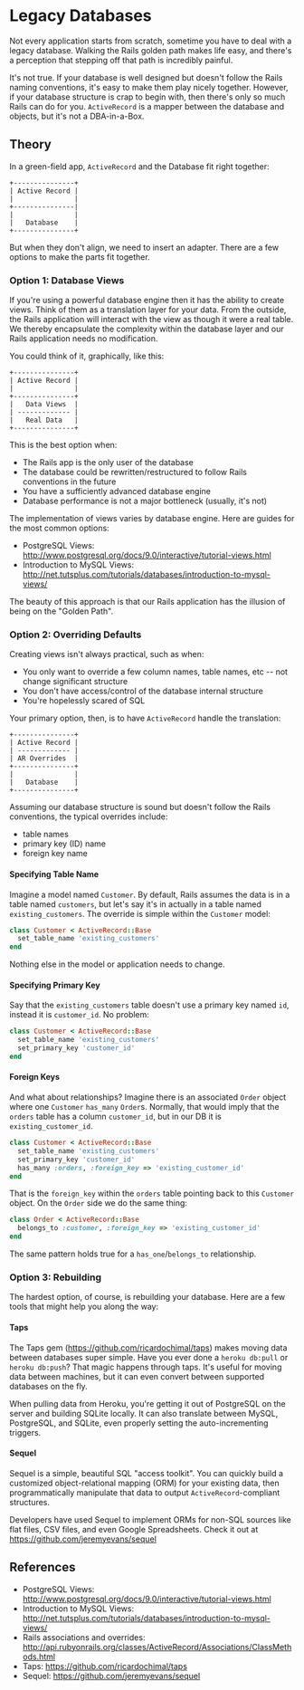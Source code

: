 # Legacy Databases

Not every application starts from scratch, sometime you have to deal with a legacy database. Walking the Rails golden path makes life easy, and there's a perception that stepping off that path is incredibly painful. 

It's not true. If your database is well designed but doesn't follow the Rails naming conventions, it's easy to make them play nicely together. However, if your database structure is crap to begin with, then there's only so much Rails can do for you. `ActiveRecord` is a mapper between the database and objects, but it's not a DBA-in-a-Box.

## Theory

In a green-field app, `ActiveRecord` and the Database fit right together:

```
+---------------+
| Active Record |
|               |
+---------------|
|               |
|   Database    |
+---------------+
```

But when they don't align, we need to insert an adapter. There are a few options to make the parts fit together. 

### Option 1: Database Views

If you're using a powerful database engine then it has the ability to create views. Think of them as a translation layer for your data. From the outside, the Rails application will interact with the view as though it were a real table. We thereby encapsulate the complexity within the database layer and our Rails application needs no modification.

You could think of it, graphically, like this:

```
+---------------+
| Active Record |
|               |
+---------------+
|   Data Views  |
| ------------- |
|   Real Data   |
+---------------+
```

This is the best option when:

* The Rails app is the only user of the database
* The database could be rewritten/restructured to follow Rails conventions in the future
* You have a sufficiently advanced database engine
* Database performance is not a major bottleneck (usually, it's not)

The implementation of views varies by database engine. Here are guides for the most common options:

* PostgreSQL Views: http://www.postgresql.org/docs/9.0/interactive/tutorial-views.html
* Introduction to MySQL Views: http://net.tutsplus.com/tutorials/databases/introduction-to-mysql-views/

The beauty of this approach is that our Rails application has the illusion of being on the "Golden Path".

### Option 2: Overriding Defaults

Creating views isn't always practical, such as when:

* You only want to override a few column names, table names, etc -- not change significant structure
* You don't have access/control of the database internal structure
* You're hopelessly scared of SQL

Your primary option, then, is to have `ActiveRecord` handle the translation:

```
+---------------+
| Active Record |
| ------------- |
| AR Overrides  |
+---------------+
|               |
|   Database    |
+---------------+
```

Assuming our database structure is sound but doesn't follow the Rails conventions, the typical overrides include:

* table names
* primary key (ID) name
* foreign key name

#### Specifying Table Name

Imagine a model named `Customer`. By default, Rails assumes the data is in a table named `customers`, but let's say it's in actually in a table named `existing_customers`. The override is simple within the `Customer` model:

```ruby
class Customer < ActiveRecord::Base
  set_table_name 'existing_customers'
end
```

Nothing else in the model or application needs to change.

#### Specifying Primary Key

Say that the `existing_customers` table doesn't use a primary key named `id`, instead it is `customer_id`. No problem:

```ruby
class Customer < ActiveRecord::Base
  set_table_name 'existing_customers'
  set_primary_key 'customer_id'
end
```

#### Foreign Keys

And what about relationships? Imagine there is an associated `Order` object where one `Customer` `has_many` `Order`s. Normally, that would imply that the `orders` table has a column `customer_id`, but in our DB it is `existing_customer_id`.

```ruby
class Customer < ActiveRecord::Base
  set_table_name 'existing_customers'
  set_primary_key 'customer_id'
  has_many :orders, :foreign_key => 'existing_customer_id'
end
```

That is the `foreign_key` within the `orders` table pointing back to this `Customer` object. On the `Order` side we do the same thing:

```ruby
class Order < ActiveRecord::Base
  belongs_to :customer, :foreign_key => 'existing_customer_id'
end
```

The same pattern holds true for a `has_one`/`belongs_to` relationship.

### Option 3: Rebuilding

The hardest option, of course, is rebuilding your database. Here are a few tools that might help you along the way:

#### Taps

The Taps gem (https://github.com/ricardochimal/taps) makes moving data between databases super simple. Have you ever done a `heroku db:pull` or `heroku db:push`? That magic happens through taps. It's useful for moving data between machines, but it can even convert between supported databases on the fly. 

When pulling data from Heroku, you're getting it out of PostgreSQL on the server and building SQLite locally. It can also translate between MySQL, PostgreSQL, and SQLite, even properly setting the auto-incrementing triggers. 

#### Sequel

Sequel is a simple, beautiful SQL "access toolkit". You can quickly build a customized object-relational mapping (ORM) for your existing data, then programmatically manipulate that data to output `ActiveRecord`-compliant structures. 

Developers have used Sequel to implement ORMs for non-SQL sources like flat files, CSV files, and even Google Spreadsheets. Check it out at https://github.com/jeremyevans/sequel

## References

* PostgreSQL Views: http://www.postgresql.org/docs/9.0/interactive/tutorial-views.html
* Introduction to MySQL Views: http://net.tutsplus.com/tutorials/databases/introduction-to-mysql-views/
* Rails associations and overrides: http://api.rubyonrails.org/classes/ActiveRecord/Associations/ClassMethods.html
* Taps: https://github.com/ricardochimal/taps
* Sequel: https://github.com/jeremyevans/sequel
